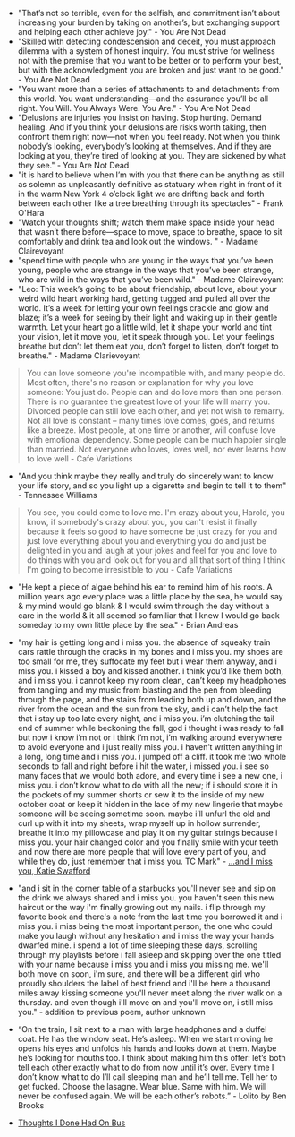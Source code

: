 * "That’s not so terrible, even for the selfish, and commitment isn’t about increasing your burden by taking on another’s, but exchanging support and helping each other achieve joy." - You Are Not Dead
* "Skilled with detecting condescension and deceit, you must approach dilemma with a system of honest inquiry. You must strive for wellness not with the premise that you want to be better or to perform your best, but with the acknowledgment you are broken and just want to be good." - You Are Not Dead
* "You want more than a series of attachments to and detachments from this world. You want understanding—and the assurance you’ll be all right. You Will. You Always Were. You Are." - You Are Not Dead
* "Delusions are injuries you insist on having. Stop hurting. Demand healing. And if you think your delusions are risks worth taking, then confront them right now—not when you feel ready. Not when you think nobody’s looking, everybody’s looking at themselves. And if they are looking at you, they’re tired of looking at you. They are sickened by what they see." - You Are Not Dead
* "it is hard to believe when I’m with you that there can be anything as still as solemn as unpleasantly definitive as statuary when right in front of it in the warm New York 4 o’clock light we are drifting back and forth between each other like a tree breathing through its spectacles" - Frank O'Hara
* "Watch your thoughts shift; watch them make space inside your head that wasn’t there before—space to move, space to breathe, space to sit comfortably and drink tea and look out the windows. " - Madame Clairevoyant
* "spend time with people who are young in the ways that you’ve been young, people who are strange in the ways that you’ve been strange, who are wild in the ways that you’ve been wild." - Madame Clairevoyant
* "Leo: This week’s going to be about friendship, about love, about your weird wild heart working hard, getting tugged and pulled all over the world. It’s a week for letting your own feelings crackle and glow and blaze; it’s a week for seeing by their light and waking up in their gentle warmth. Let your heart go a little wild, let it shape your world and tint your vision, let it move you, let it speak through you. Let your feelings breathe but don’t let them eat you, don’t forget to listen, don’t forget to breathe." - Madame Clarievoyant

> You can love someone you're incompatible with, 
and many people do.
Most often, 
there's no reason or explanation for why you love someone: 
You just do.
People can and do love more than one person.
There is no guarantee the greatest love of your life will marry you.
Divorced people can still love each other, and yet not wish to remarry.
Not all love is constant –
many times love comes, goes, and returns like a breeze.
Most people, at one time or another, 
will confuse love with emotional dependency.
Some people can be much happier single than married.
Not everyone who loves, loves well, nor ever learns how to love well - Cafe Variations

* "And you think maybe they really and truly do sincerely want to know your life story, and so you light up a cigarette and begin to tell it to them" - Tennessee Williams

> You see, you could come to love me.
I'm crazy about you, Harold,
you know, if somebody's crazy about you,
you can't resist it finally
because it feels so good to have someone be just crazy for you
and just love everything about you and everything you do
and just be delighted in you
and laugh at your jokes and feel for you
and love to do things with you
and look out for you
and all that sort of thing
I think I'm going to become irresistible to you - Cafe Variations

* "He kept a piece of algae behind his ear to remind him of his roots. A million years ago every place was a little place by the sea, he would say & my mind would go blank & I would swim through the day without a care in the world & it all seemed so familiar that I knew I would go back someday to my own little place by the sea." - Brian Andreas

* "my hair is getting long and i miss you. the absence of squeaky train cars rattle through the cracks in my bones and i miss you. my shoes are too small for me, they suffocate my feet but i wear them anyway, and i miss you. i kissed a boy and kissed another. i think you’d like them both, and i miss you. i cannot keep my room clean, can’t keep my headphones from tangling and my music from blasting and the pen from bleeding through the page, and the stairs from leading both up and down, and the river from the ocean and the sun from the sky, and i can’t help the fact that i stay up too late every night, and i miss you. i’m clutching the tail end of summer while beckoning the fall, god i thought i was ready to fall but now i know i’m not or i think i’m not, i’m walking around everywhere to avoid everyone and i just really miss you. i haven’t written anything in a long, long time and i miss you. i jumped off a cliff. it took me two whole seconds to fall and right before i hit the water, i missed you. i see so many faces that we would both adore, and every time i see a new one, i miss you. i don’t know what to do with all the new; if i should store it in the pockets of my summer shorts or sew it to the inside of my new october coat or keep it hidden in the lace of my new lingerie that maybe someone will be seeing sometime soon. maybe i’ll unfurl the old and curl up with it into my sheets, wrap myself up in hollow surrender,  breathe it into my pillowcase and play it on my guitar strings because i miss you. your hair changed color and you finally smile with your teeth and now there are more people that will love every part of you, and while they do, just remember that i miss you. TC Mark" - [...and I miss you, Katie Swafford][missyou]
* "and i sit in the corner table of a starbucks you'll never see and sip on the drink we always shared and i miss you. you haven't seen this new haircut or the way i'm finally growing out my nails. i flip through my favorite book and there's a note from the last time you borrowed it and i miss you. i miss being the most important person, the one who could make you laugh without any hesitation and i miss the way your hands dwarfed mine. i spend a lot of time sleeping these days, scrolling through my playlists before i fall asleep and skipping over the one titled with your name because i miss you and i miss you missing me. we'll both move on soon, i'm sure, and there will be a different girl who proudly shoulders the label of best friend and i'll be here a thousand miles away kissing someone you'll never meet along the river walk on a thursday. and even though i'll move on and you'll move on, i still miss you." - addition to previous poem, author unknown
* “On the train, I sit next to a man with large headphones and a duffel coat. He has the window seat. He’s asleep. When we start moving he opens his eyes and unfolds his hands and looks down at them. Maybe he’s looking for mouths too. I think about making him this offer: let’s both tell each other exactly what to do from now until it’s over. Every time I don’t know what to do I’ll call sleeping man and he’ll tell me. Tell her to get fucked. Choose the lasagne. Wear blue. Same with him. We will never be confused again. We will be each other’s robots.” - Lolito by Ben Brooks
* [Thoughts I Done Had On Bus][bus]

[missyou]: http://thoughtcatalog.com/katie-swafford/2012/09/and-i-miss-you/
[bus]:http://thoughtcatalog.com/omar-de-col/2013/01/thoughts-i-done-had-on-bus/
